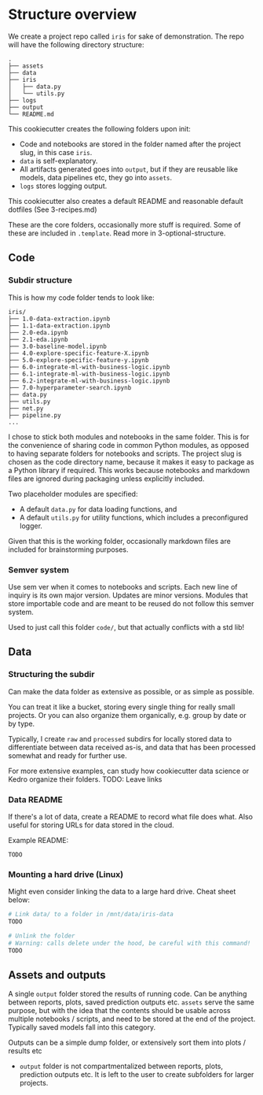 # Structure overview

We create a project repo called `iris` for sake of demonstration. The repo will have the following directory structure:

```
.
├── assets
├── data
├── iris
│   ├── data.py
│   └── utils.py
├── logs
├── output
└── README.md

```

This cookiecutter creates the following folders upon init:

+ Code and notebooks are stored in the folder named after the project slug, in this case `iris`. 
+ `data` is self-explanatory. 
+ All artifacts generated goes into `output`, but if they are reusable like models, data pipelines etc, they go into `assets`. 
+ `logs` stores logging output. 

This cookiecutter also creates a default README and reasonable default dotfiles (See 3-recipes.md)

These are the core folders, occasionally more stuff is required. Some of these are included in `.template`. Read more in 3-optional-structure. 

## Code

### Subdir structure

This is how my code folder tends to look like:

```
iris/
├── 1.0-data-extraction.ipynb
├── 1.1-data-extraction.ipynb
├── 2.0-eda.ipynb
├── 2.1-eda.ipynb
├── 3.0-baseline-model.ipynb
├── 4.0-explore-specific-feature-X.ipynb
├── 5.0-explore-specific-feature-y.ipynb
├── 6.0-integrate-ml-with-business-logic.ipynb
├── 6.1-integrate-ml-with-business-logic.ipynb
├── 6.2-integrate-ml-with-business-logic.ipynb
├── 7.0-hyperparameter-search.ipynb
├── data.py
├── utils.py
├── net.py
├── pipeline.py
...
```

I chose to stick both modules and notebooks in the same folder. This is for the convenience of sharing code in common Python modules, as opposed to having separate folders for notebooks and scripts. The project slug is chosen as the code directory name, because it makes it easy to package as a Python library if required. This works because notebooks and markdown files are ignored during packaging unless explicitly included. 

Two placeholder modules are specified:

+ A default `data.py` for data loading functions, and
+ A default `utils.py` for utility functions, which includes a preconfigured logger.

Given that this is the working folder, occasionally markdown files are included for brainstorming purposes. 

### Semver system

Use sem ver when it comes to notebooks and scripts. Each new line of inquiry is its own major version. Updates are minor versions. Modules that store importable code and are meant to be reused do not follow this semver system.

Used to just call this folder `code/`, but that actually conflicts with a std lib! 

## Data

### Structuring the subdir

Can make the data folder as extensive as possible, or as simple as possible. 

You can treat it like a bucket, storing every single thing for really small projects. Or you can also organize them organically, e.g. group by date or by type. 

Typically, I create `raw` and `processed` subdirs for locally stored data to differentiate between data received as-is, and data that has been processed somewhat and ready for further use. 

For more extensive examples, can study how cookiecutter data science or Kedro organize their folders. TODO: Leave links

### Data README

If there's a lot of data, create a README to record what file does what. Also useful for storing URLs for data stored in the cloud. 

Example README:

```
TODO
```

### Mounting a hard drive (Linux)

Might even consider linking the data to a large hard drive. Cheat sheet below:

```bash
# Link data/ to a folder in /mnt/data/iris-data
TODO

# Unlink the folder
# Warning: calls delete under the hood, be careful with this command!
TODO
```

## Assets and outputs

A single `output` folder stored the results of running code. Can be anything between reports, plots, saved prediction outputs etc.
`assets` serve the same purpose, but with the idea that the contents should be usable across multiple notebooks / scripts, and need to be stored at the end of the project. Typically saved models fall into this category.

Outputs can be a simple dump folder, or extensively sort them into plots / results etc
+ `output` folder is not compartmentalized between reports, plots, prediction outputs etc. It is left to the user to create subfolders for larger projects. 
